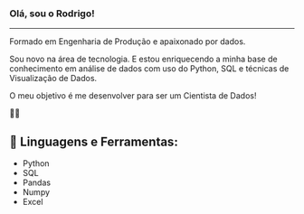 ### Olá, sou o Rodrigo!

------------------

 Formado em Engenharia de Produção e apaixonado por dados.
 
 Sou novo na área de tecnologia. E estou enriquecendo a minha base de conhecimento em análise de dados com uso do Python, SQL e técnicas de Visualização de Dados. 

O meu objetivo é me desenvolver para ser um Cientista de Dados!

 👨‍💻
 
 🔧 Linguagens e Ferramentas:
 ----
 - Python
 - SQL
 - Pandas
 - Numpy
 - Excel
 


<!--
**rodrigo-fernandes092/rodrigo-fernandes092** is a ✨ _special_ ✨ repository because its `README.md` (this file) appears on your GitHub profile.

Here are some ideas to get you started:

- 🔭 I’m currently working on ...
- 🌱 I’m currently learning ...
- 👯 I’m looking to collaborate on ...
- 🤔 I’m looking for help with ...
- 💬 Ask me about ...
- 📫 How to reach me: ...
- 😄 Pronouns: ...
- ⚡ Fun fact: ...
-->
